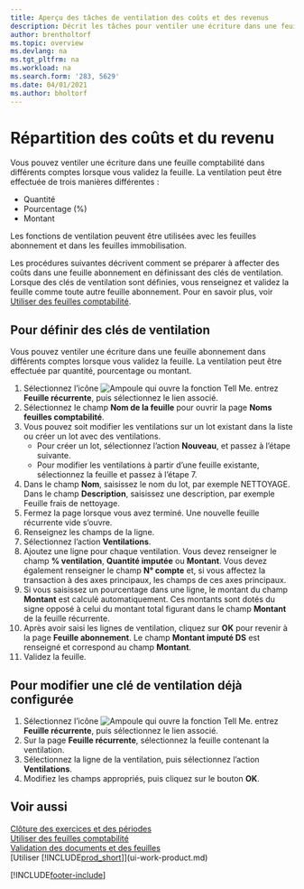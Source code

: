 ```yaml
---
title: Aperçu des tâches de ventilation des coûts et des revenus
description: Décrit les tâches pour ventiler une écriture dans une feuille comptabilité dans différents comptes lorsque vous validez la feuille.
author: brentholtorf
ms.topic: overview
ms.devlang: na
ms.tgt_pltfrm: na
ms.workload: na
ms.search.form: '283, 5629'
ms.date: 04/01/2021
ms.author: bholtorf
---
```

# <a name="allocate-costs-and-income"></a>Répartition des coûts et du revenu

Vous pouvez ventiler une écriture dans une feuille comptabilité dans différents comptes lorsque vous validez la feuille. La ventilation peut être effectuée de trois manières différentes :

* Quantité
* Pourcentage (%)
* Montant

Les fonctions de ventilation peuvent être utilisées avec les feuilles abonnement et dans les feuilles immobilisation.
<!--You can also distribute the cost or revenue of a line to an intercompany partner when you post a sales or purchase document. When you post the document, a line will be posted in your general journal, and a corresponding line will be created in the intercompany outbox.-->

Les procédures suivantes décrivent comment se préparer à affecter des coûts dans une feuille abonnement en définissant des clés de ventilation. Lorsque des clés de ventilation sont définies, vous renseignez et validez la feuille comme toute autre feuille abonnement. Pour en savoir plus, voir [Utiliser des feuilles comptabilité](ui-work-general-journals.md).

## <a name="to-set-up-allocation-keys"></a>Pour définir des clés de ventilation

Vous pouvez ventiler une écriture dans une feuille abonnement dans différents comptes lorsque vous validez la feuille. La ventilation peut être effectuée par quantité, pourcentage ou montant.  

1. Sélectionnez l’icône ![Ampoule qui ouvre la fonction Tell Me.](media/ui-search/search_small.png "Dites-moi ce que vous voulez faire") entrez **Feuille récurrente**, puis sélectionnez le lien associé.
2. Sélectionnez le champ **Nom de la feuille** pour ouvrir la page **Noms feuilles comptabilité**.
3. Vous pouvez soit modifier les ventilations sur un lot existant dans la liste ou créer un lot avec des ventilations.
   * Pour créer un lot, sélectionnez l’action **Nouveau**, et passez à l’étape suivante.
   * Pour modifier les ventilations à partir d’une feuille existante, sélectionnez la feuille et passez à l’étape 7.    
4. Dans le champ **Nom**, saisissez le nom du lot, par exemple NETTOYAGE. Dans le champ **Description**, saisissez une description, par exemple Feuille frais de nettoyage.
5. Fermez la page lorsque vous avez terminé. Une nouvelle feuille récurrente vide s’ouvre.
6. Renseignez les champs de la ligne.
7. Sélectionnez l’action **Ventilations**.
8. Ajoutez une ligne pour chaque ventilation. Vous devez renseigner le champ **% ventilation**, **Quantité imputée** ou **Montant**. Vous devez également renseigner le champ **N° compte** et, si vous affectez la transaction à des axes principaux, les champs de ces axes principaux.
9. Si vous saisissez un pourcentage dans une ligne, le montant du champ **Montant** est calculé automatiquement. Ces montants sont dotés du signe opposé à celui du montant total figurant dans le champ **Montant** de la feuille récurrente.
10. Après avoir saisi les lignes de ventilation, cliquez sur **OK** pour revenir à la page **Feuille abonnement**. Le champ **Montant imputé DS** est renseigné et correspond au champ **Montant**.
11. Validez la feuille.

## <a name="to-change-an-allocation-key-that-has-already-been-set-up"></a>Pour modifier une clé de ventilation déjà configurée
1. Sélectionnez l’icône ![Ampoule qui ouvre la fonction Tell Me.](media/ui-search/search_small.png "Dites-moi ce que vous voulez faire") entrez **Feuille récurrente**, puis sélectionnez le lien associé.
2. Sur la page **Feuille récurrente**, sélectionnez la feuille contenant la ventilation.
3. Sélectionnez la ligne de la ventilation, puis sélectionnez l’action **Ventilations**.
4. Modifiez les champs appropriés, puis cliquez sur le bouton **OK**.

## <a name="see-also"></a>Voir aussi
[Clôture des exercices et des périodes](year-close-years-periods.md)  
[Utiliser des feuilles comptabilité](ui-work-general-journals.md)    
[Validation des documents et des feuilles](ui-post-documents-journals.md)    
[Utiliser [!INCLUDE[prod_short](includes/prod_short.md)]](ui-work-product.md)


[!INCLUDE[footer-include](includes/footer-banner.md)]
